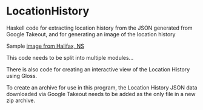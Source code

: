 # LocationHistory
Haskell code for extracting location history from the JSON generated from Google Takeout, and for generating an image of the location history

Sample [image from Halifax, NS](https://raw.githubusercontent.com/alexandersgreen/LocationHistory/master/images/halifax1024.jpg)

This code needs to be split into multiple modules...

There is also code for creating an interactive view of the Location History using Gloss.

To create an archive for use in this program, the Location History JSON data downloaded via Google Takeout needs to be added as the only file in a new zip archive.
